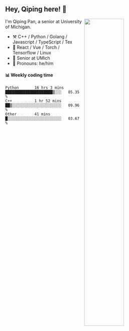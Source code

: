 

## Hey, Qiping here! :wave:

[<img align="right" width="50%" src="https://github-readme-stats.vercel.app/api?username=ppppqp&theme=dark&show_icons=true">](https://metrics.lecoq.io/ppppqp?template=classic)


I'm Qiping Pan, a senior at University of Michigan.

-   :hammer_and_pick: C++ / Python / Golang / Javascript / TypeScript / Tex
-   :pencil: React / Vue / Torch / Tensorflow / Linux 
-   :seedling: Senior at UMich
-   :man: Pronouns: he/him



#### :bar_chart: Weekly coding time

<!--START_SECTION:waka-->

```text
Python       16 hrs 3 mins   █████████████████████▒░░░   85.35 %
C++          1 hr 52 mins    ██▒░░░░░░░░░░░░░░░░░░░░░░   09.96 %
Other        41 mins         █░░░░░░░░░░░░░░░░░░░░░░░░   03.67 %
```

<!--END_SECTION:waka-->
